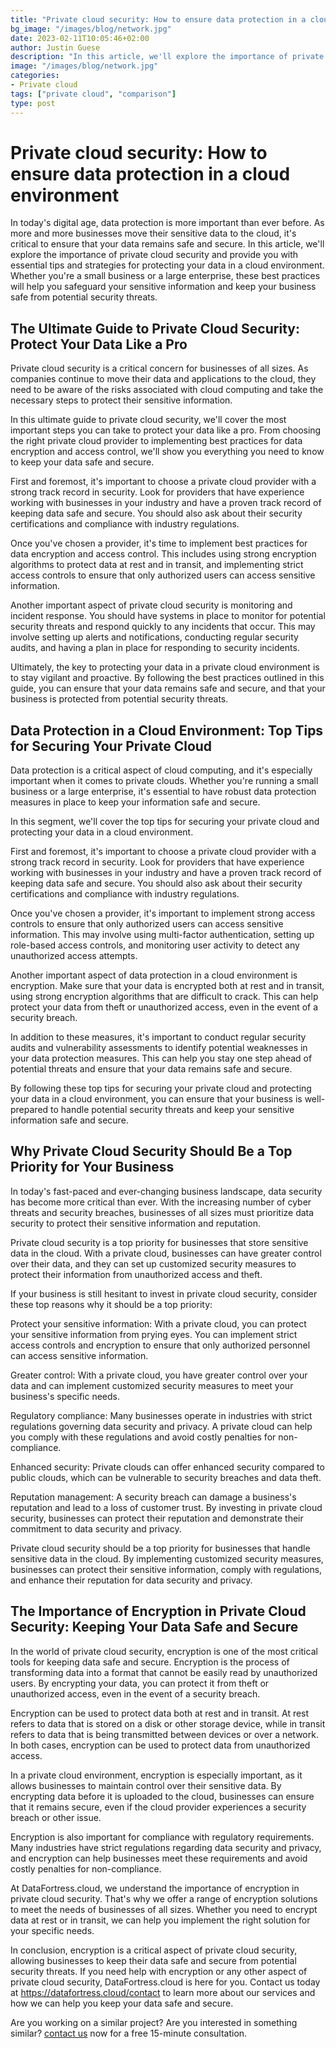 ```yaml
---
title: "Private cloud security: How to ensure data protection in a cloud environment?"
bg_image: "/images/blog/network.jpg"
date: 2023-02-11T10:05:46+02:00
author: Justin Guese
description: "In this article, we'll explore the importance of private cloud security and provide you with essential tips and strategies for protecting your data in a cloud environment."
image: "/images/blog/network.jpg"
categories:
- Private cloud
tags: ["private cloud", "comparison"]
type: post
---
```


# Private cloud security: How to ensure data protection in a cloud environment

In today's digital age, data protection is more important than ever before. As more and more businesses move their sensitive data to the cloud, it's critical to ensure that your data remains safe and secure. In this article, we'll explore the importance of private cloud security and provide you with essential tips and strategies for protecting your data in a cloud environment. Whether you're a small business or a large enterprise, these best practices will help you safeguard your sensitive information and keep your business safe from potential security threats.

## The Ultimate Guide to Private Cloud Security: Protect Your Data Like a Pro

Private cloud security is a critical concern for businesses of all sizes. As companies continue to move their data and applications to the cloud, they need to be aware of the risks associated with cloud computing and take the necessary steps to protect their sensitive information.

In this ultimate guide to private cloud security, we'll cover the most important steps you can take to protect your data like a pro. From choosing the right private cloud provider to implementing best practices for data encryption and access control, we'll show you everything you need to know to keep your data safe and secure.

First and foremost, it's important to choose a private cloud provider with a strong track record in security. Look for providers that have experience working with businesses in your industry and have a proven track record of keeping data safe and secure. You should also ask about their security certifications and compliance with industry regulations.

Once you've chosen a provider, it's time to implement best practices for data encryption and access control. This includes using strong encryption algorithms to protect data at rest and in transit, and implementing strict access controls to ensure that only authorized users can access sensitive information.

Another important aspect of private cloud security is monitoring and incident response. You should have systems in place to monitor for potential security threats and respond quickly to any incidents that occur. This may involve setting up alerts and notifications, conducting regular security audits, and having a plan in place for responding to security incidents.

Ultimately, the key to protecting your data in a private cloud environment is to stay vigilant and proactive. By following the best practices outlined in this guide, you can ensure that your data remains safe and secure, and that your business is protected from potential security threats.

## Data Protection in a Cloud Environment: Top Tips for Securing Your Private Cloud

Data protection is a critical aspect of cloud computing, and it's especially important when it comes to private clouds. Whether you're running a small business or a large enterprise, it's essential to have robust data protection measures in place to keep your information safe and secure.

In this segment, we'll cover the top tips for securing your private cloud and protecting your data in a cloud environment.

First and foremost, it's important to choose a private cloud provider with a strong track record in security. Look for providers that have experience working with businesses in your industry and have a proven track record of keeping data safe and secure. You should also ask about their security certifications and compliance with industry regulations.

Once you've chosen a provider, it's important to implement strong access controls to ensure that only authorized users can access sensitive information. This may involve using multi-factor authentication, setting up role-based access controls, and monitoring user activity to detect any unauthorized access attempts.

Another important aspect of data protection in a cloud environment is encryption. Make sure that your data is encrypted both at rest and in transit, using strong encryption algorithms that are difficult to crack. This can help protect your data from theft or unauthorized access, even in the event of a security breach.

In addition to these measures, it's important to conduct regular security audits and vulnerability assessments to identify potential weaknesses in your data protection measures. This can help you stay one step ahead of potential threats and ensure that your data remains safe and secure.

By following these top tips for securing your private cloud and protecting your data in a cloud environment, you can ensure that your business is well-prepared to handle potential security threats and keep your sensitive information safe and secure. 

## Why Private Cloud Security Should Be a Top Priority for Your Business

In today's fast-paced and ever-changing business landscape, data security has become more critical than ever. With the increasing number of cyber threats and security breaches, businesses of all sizes must prioritize data security to protect their sensitive information and reputation.

Private cloud security is a top priority for businesses that store sensitive data in the cloud. With a private cloud, businesses can have greater control over their data, and they can set up customized security measures to protect their information from unauthorized access and theft.

If your business is still hesitant to invest in private cloud security, consider these top reasons why it should be a top priority:

Protect your sensitive information: With a private cloud, you can protect your sensitive information from prying eyes. You can implement strict access controls and encryption to ensure that only authorized personnel can access sensitive information.

Greater control: With a private cloud, you have greater control over your data and can implement customized security measures to meet your business's specific needs.

Regulatory compliance: Many businesses operate in industries with strict regulations governing data security and privacy. A private cloud can help you comply with these regulations and avoid costly penalties for non-compliance.

Enhanced security: Private clouds can offer enhanced security compared to public clouds, which can be vulnerable to security breaches and data theft.

Reputation management: A security breach can damage a business's reputation and lead to a loss of customer trust. By investing in private cloud security, businesses can protect their reputation and demonstrate their commitment to data security and privacy.

Private cloud security should be a top priority for businesses that handle sensitive data in the cloud. By implementing customized security measures, businesses can protect their sensitive information, comply with regulations, and enhance their reputation for data security and privacy.

## The Importance of Encryption in Private Cloud Security: Keeping Your Data Safe and Secure

In the world of private cloud security, encryption is one of the most critical tools for keeping data safe and secure. Encryption is the process of transforming data into a format that cannot be easily read by unauthorized users. By encrypting your data, you can protect it from theft or unauthorized access, even in the event of a security breach.

Encryption can be used to protect data both at rest and in transit. At rest refers to data that is stored on a disk or other storage device, while in transit refers to data that is being transmitted between devices or over a network. In both cases, encryption can be used to protect data from unauthorized access.

In a private cloud environment, encryption is especially important, as it allows businesses to maintain control over their sensitive data. By encrypting data before it is uploaded to the cloud, businesses can ensure that it remains secure, even if the cloud provider experiences a security breach or other issue.

Encryption is also important for compliance with regulatory requirements. Many industries have strict regulations regarding data security and privacy, and encryption can help businesses meet these requirements and avoid costly penalties for non-compliance.

At DataFortress.cloud, we understand the importance of encryption in private cloud security. That's why we offer a range of encryption solutions to meet the needs of businesses of all sizes. Whether you need to encrypt data at rest or in transit, we can help you implement the right solution for your specific needs.

In conclusion, encryption is a critical aspect of private cloud security, allowing businesses to keep their data safe and secure from potential security threats. If you need help with encryption or any other aspect of private cloud security, DataFortress.cloud is here for you. Contact us today at https://datafortress.cloud/contact to learn more about our services and how we can help you keep your data safe and secure.



Are you working on a similar project? Are you interested in something similar? [contact us](/contact) now for a free 15-minute consultation.